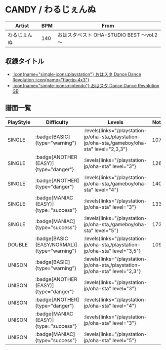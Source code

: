 # CANDY / わるじぇんぬ

|Artist|BPM|From|
|------|---|----|
|わるじぇんぬ|140|おはスタベスト OHA-STUDIO BEST ～vol.2～|

## 収録タイトル

- [:icon{name="simple-icons:playstation"} おはスタ Dance Dance Revolution :icon{name="flag:jp-4x3"}](/playstation-jp/oha-sta)
- [:icon{name="simple-icons:nintendo"} おはスタ Dance Dance Revolution GB](/gameboy/oha-sta)

## 譜面一覧

|PlayStyle|Difficulty|Levels|Notes|Movie|
|---------|----------|------|-----|-----|
|SINGLE| :badge[BASIC]{type="warning"}| :levels{links="/playstation-jp/oha-sta,/playstation-jp/oha-sta,/gameboy/oha-sta" level="2,3,3"}|107/0||
|SINGLE| :badge[ANOTHER (EASY)]{type="danger"}| :levels{links="/playstation-jp/oha-sta" level="3"}|126/0||
|SINGLE| :badge[ANOTHER]{type="danger"}| :levels{links="/playstation-jp/oha-sta,/gameboy/oha-sta" level="4"}|140/0||
|SINGLE| :badge[MANIAC (EASY)]{type="success"}| :levels{links="/playstation-jp/oha-sta" level="3"}|133/0||
|SINGLE| :badge[MANIAC]{type="success"}| :levels{links="/playstation-jp/oha-sta,/gameboy/oha-sta" level="5"}|173/0||
|DOUBLE| :badge[BASIC (EASY/NORMAL)]{type="warning"}| :levels{links="/playstation-jp/oha-sta,/playstation-jp/oha-sta" level="3,5"}|109/0||
|UNISON| :badge[BASIC]{type="warning"}| :levels{links="/playstation-jp/oha-sta,/playstation-jp/oha-sta" level="2,3"}|||
|UNISON| :badge[ANOTHER (EASY)]{type="danger"}| :levels{links="/playstation-jp/oha-sta" level="3"}|||
|UNISON| :badge[ANOTHER]{type="danger"}| :levels{links="/playstation-jp/oha-sta" level="4"}|||
|UNISON| :badge[MANIAC (EASY)]{type="success"}| :levels{links="/playstation-jp/oha-sta" level="3"}|||
|UNISON| :badge[MANIAC]{type="success"}| :levels{links="/playstation-jp/oha-sta" level="5"}|||

